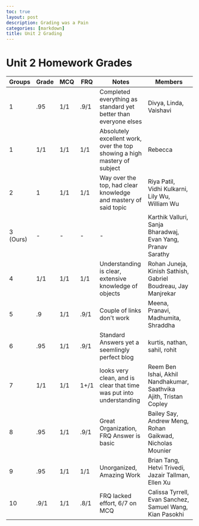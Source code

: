 ```yaml
---
toc: true
layout: post
description: Grading was a Pain
categories: [markdown]
title: Unit 2 Grading
---
```


# Unit 2 Homework Grades

| Groups   | Grade | MCQ | FRQ  | Notes                                                               | Members |
|----------|-------|-----|------|---------------------------------------------------------------------|---------|
| 1        | .95   | 1/1 | .9/1 | Completed everything as standard yet better than everyone elses     | Divya, Linda, Vaishavi |
| 1        | 1/1   | 1/1 | 1/1  | Absolutely excellent work, over the top showing a high mastery of subject    | Rebecca|
| 2        | 1     | 1/1 | 1/1  | Way over the top, had clear knowledge and mastery of said topic     | Riya Patil, Vidhi Kulkarni, Lily Wu, William Wu |
| 3 (Ours) | -     | -   | -    | -                                                                   | Karthik Valluri, Sanja Bharadwaj, Evan Yang, Pranav Sarathy |
| 4        | 1/1   | 1/1 | 1/1  | Understanding is clear, extensive knowledge of objects              | Rohan Juneja, Kinish Sathish, Gabriel Boudreau, Jay Manjrekar |
| 5        | .9    | 1/1 | .9/1 | Couple of links don't work                                          | Meena, Pranavi, Madhumita, Shraddha |
| 6        | .95   | 1/1 | .9/1 | Standard Answers yet a seemlingly perfect blog                      | kurtis, nathan, sahil, rohit |
| 7        | 1/1   | 1/1 | 1+/1 | looks very clean, and is clear that time was put into understanding | Reem Ben Ishai, Akhil Nandhakumar, Saathvika Ajith, Tristan Copley|
| 8        | .95   | 1/1 | .9/1 | Great Organization, FRQ Answer is basic                             | Bailey Say, Andrew Meng, Rohan Gaikwad, Nicholas Mounier |
| 9        | .95   | 1/1 | 1/1  | Unorganized, Amazing Work                                           | Brian Tang, Hetvi Trivedi, Jazair Tallman, Ellen Xu |
| 10       | .9/1  | 1/1 | .8/1 | FRQ lacked effort, 6/7 on MCQ                                       | Calissa Tyrrell, Evan Sanchez, Samuel Wang, Kian Pasokhi|



